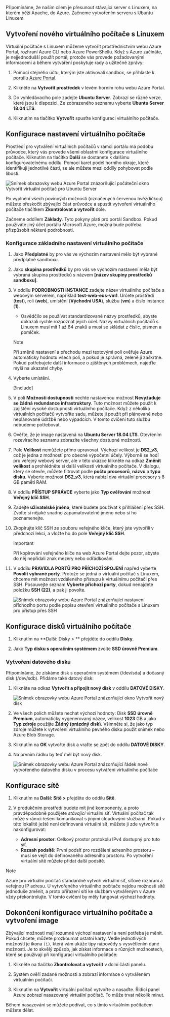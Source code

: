 Připomínáme, že naším cílem je přesunout stávající server s Linuxem, na kterém běží Apache, do Azure. Začneme vytvořením serveru s Ubuntu Linuxem.

## <a name="create-a-new-linux-virtual-machine"></a>Vytvoření nového virtuálního počítače s Linuxem

Virtuální počítače s Linuxem můžeme vytvořit prostřednictvím webu Azure Portal, rozhraní Azure CLI nebo Azure PowerShellu. Když s Azure začínáte, je nejjednodušší použít portál, protože vás provede požadovanými informacemi a během vytváření poskytuje rady a užitečné zprávy:

1. Pomocí stejného účtu, kterým jste aktivovali sandbox, se přihlaste k portálu [Azure Portal](https://portal.azure.com/learn.docs.microsoft.com?azure-portal=true).

1. Klikněte na **Vytvořit prostředek** v levém horním rohu webu Azure Portal.

1. Do vyhledávacího pole zadejte **Ubuntu Server**. Zobrazí se různé verze, které jsou k dispozici. Ze zobrazeného seznamu vyberte **Ubuntu Server 18.04 LTS**.

1. Kliknutím na tlačítko **Vytvořit** spusťte konfiguraci virtuálního počítače.

## <a name="configure-the-vm-settings"></a>Konfigurace nastavení virtuálního počítače

Prostředí pro vytváření virtuálních počítačů v rámci portálu má podobu průvodce, který vás provede všemi oblastmi konfigurace virtuálního počítače. Kliknutím na tlačítko **Další** se dostanete k dalšímu konfigurovatelnému oddílu. Pomocí karet podél horního okraje, které identifikují jednotlivé části, se ale můžete mezi oddíly pohybovat podle libosti.

![Snímek obrazovky webu Azure Portal znázorňující počáteční okno Vytvořit virtuální počítač pro Ubuntu Server](../media/3-azure-portal-create-vm.png)

Po vyplnění všech povinných možností (označených červenou hvězdičkou) můžete přeskočit zbývající část průvodce a spustit vytvoření virtuálního počítače tlačítkem **Zkontrolovat a vytvořit** dole.

Začneme oddílem **Základy**. Tyto pokyny platí pro portál Sandbox. Pokud používáte jiný účet portálu Microsoft Azure, možná bude potřeba přizpůsobit některé podrobnosti.

### <a name="configure-basic-vm-settings"></a>Konfigurace základního nastavení virtuálního počítače

1. Jako **Předplatné** by pro vás ve výchozím nastavení mělo být vybrané předplatné sandboxu.

1. Jako **skupina prostředků** by pro vás ve výchozím nastavení měla být vybraná skupina prostředků s názvem **<rgn>[název skupiny prostředků sandboxu]</rgn>**.

1. V oddílu **PODROBNOSTI INSTANCE** zadejte název virtuálního počítače s webovým serverem, například **test-web-eus-vm1**. Určete prostředí (**test**), roli (**web**), umístění (**Východní USA**), službu (**vm**) a číslo instance (**1**).
    - Osvědčilo se používat standardizované názvy prostředků, abyste dokázali rychle rozpoznat jejich účel. Názvy virtuálních počítačů s Linuxem musí mít 1 až 64 znaků a musí se skládat z číslic, písmen a pomlček.

    > [!NOTE]
    > Při změně nastavení a přechodu mezi textovými poli ověřuje Azure automaticky hodnotu všech polí, a pokud je správná, zeleně ji zaškrtne. Pokud potřebujete další informace o zjištěných problémech, najeďte myší na ukazatel chyby.

1. Vyberte umístění.

    <!-- Resource selection -->  
    [!include[](../../../includes/azure-sandbox-regions-first-mention-note-friendly.md)]

1. V poli **Možnosti dostupnosti** nechte nastavenou možnost **Nevyžaduje se žádná redundance infrastruktury**. Tuto možnost můžete použít k zajištění vysoké dostupnosti virtuálního počítače. Když z několika virtuálních počítačů vytvoříte sadu, můžete ji použít při plánované nebo neplánované údržbě nebo výpadcích. V tomto cvičení tuto službu nebudeme potřebovat.

1. Ověřte, že je image nastavená na **Ubuntu Server 18.04 LTS**. Otevřením rozevíracího seznamu zobrazíte všechny dostupné možnosti.

1. Pole **Velikost** nemůžete přímo upravovat. Výchozí velikost je **DS2_v3**, což je jedna z možností pro obecné výpočetní účely. Výborně se hodí pro veřejný webový server, ale v této ukázce klikněte na odkaz **Změnit velikost** a prohlédněte si další velikosti virtuálního počítače. V dialogu, který se otevře, můžete filtrovat podle **počtu procesorů**, **názvu** a **typu disku**. Vyberte možnost **DS2_v3**, která nabízí dva virtuální procesory s 8 GB paměti RAM.

1. V oddílu **PŘÍSTUP SPRÁVCE** vyberte jako **Typ ověřování** možnost **Veřejný klíč SSH**.

1. Zadejte **uživatelské jméno**, které budete používat k přihlášení přes SSH. Zvolte si nějaké snadno zapamatovatelné jméno nebo si ho poznamenejte.

1. Zkopírujte klíč SSH ze souboru veřejného klíče, který jste vytvořili v předchozí lekci, a vložte ho do pole **Veřejný klíč SSH**.

    > [!IMPORTANT]
    > Při kopírování veřejného klíče na web Azure Portal dejte pozor, abyste do něj nepřidali znak mezery nebo odřádkování.

1. V oddílu **PRAVIDLA PORTŮ PRO PŘÍCHOZÍ SPOJENÍ** napřed vyberte **Povolit vybrané porty**. Protože se jedná o virtuální počítač s Linuxem, chceme mít možnost vzdáleného přístupu k virtuálnímu počítači přes SSH. Posouvejte seznam **Vyberte příchozí porty**, dokud nenajdete položku **SSH (22)**, a pak ji povolte.

    ![Snímek obrazovky webu Azure Portal znázorňující nastavení příchozího portu podle popisu otevření virtuálního počítače s Linuxem pro přístup přes SSH](../media/3-open-ports.png)

## <a name="configure-disks-for-the-vm"></a>Konfigurace disků virtuálního počítače

1. Kliknutím na **Další: Disky > ** přejděte do oddílu **Disky**.

1. Jako **Typ disku s operačním systémem** zvolte **SSD úrovně Premium**.

### <a name="create-a-data-disk"></a>Vytvoření datového disku

Připomínáme, že získáme disk s operačním systémem (/dev/sda) a dočasný disk (/dev/sdb). Přidáme také datový disk:

1. Klikněte na odkaz **Vytvořit a připojit nový disk** v oddílu **DATOVÉ DISKY**.

    ![Snímek obrazovky webu Azure Portal znázorňující okno Vytvořit nový disk](../media/3-add-data-disk.png)

1. Ve všech polích můžete nechat výchozí hodnoty: Disk **SSD úrovně Premium**, automaticky vygenerovaný název, velikost **1023** GB a jako **Typ zdroje** použijte **Žádný (prázdný disk)**. Všimněte si, že jako typ zdroje můžete k vytvoření virtuálního pevného disku použít snímek nebo Azure Blob Storage.

1. Kliknutím na **OK** vytvořte disk a vraťte se zpět do oddílu **DATOVÉ DISKY**.

1. Na prvním řádku by teď měl být nový disk.

    ![Snímek obrazovky webu Azure Portal znázorňující řádek nově vytvořeného datového disku v procesu vytváření virtuálního počítače](../media/3-new-disk.png)

## <a name="configure-the-network"></a>Konfigurace sítě

1. Kliknutím na **Další: Sítě >** přejděte do oddílu **Sítě**.

1. V produkčním prostředí budete mít jiné komponenty, a proto pravděpodobně použijete _stávající_ virtuální síť. Virtuální počítač tak může v rámci řešení komunikovat s jinými cloudovými službami. Pokud v této lokalitě ještě není definovaná virtuální síť, můžete ji zde vytvořit a nakonfigurovat:
    - **Adresní prostor**: Celkový prostor protokolu IPv4 dostupný pro tuto síť.
    - **Rozsah podsítě**: První podsíť pro rozdělení adresního prostoru – musí se vejít do definovaného adresního prostoru. Po vytvoření virtuální sítě můžete přidat další podsítě.

> [!NOTE]
> Azure pro virtuální počítač standardně vytvoří virtuální síť, síťové rozhraní a veřejnou IP adresu. U vytvořeného virtuálního počítače nejdou možnosti sítě jednoduše změnit, a proto přiřazení sítí ke službám vytvářeným v Azure vždy překontrolujte. V tomto cvičení by měly fungovat výchozí hodnoty.

## <a name="finish-configuring-the-vm-and-create-the-image"></a>Dokončení konfigurace virtuálního počítače a vytvoření image

Zbývající možnosti mají rozumné výchozí nastavení a není potřeba je měnit. Pokud chcete, můžete prozkoumat ostatní karty. Vedle jednotlivých možností je ikona `(i)`, která vám ukáže tipy nápovědy s vysvětlením dané možnosti. Je to skvělý způsob, jak získat informace o různých možnostech, které se používají při konfiguraci virtuálního počítače:

1. Klikněte na tlačítko **Zkontrolovat a vytvořit** v dolní části panelu.

1. Systém ověří zadané možnosti a zobrazí informace o vytvářeném virtuálním počítači.

1. Kliknutím na **Vytvořit** virtuální počítač vytvořte a nasaďte. Řídicí panel Azure zobrazí nasazovaný virtuální počítač. To může trvat několik minut.

Během nasazování se můžete podívat, co s tímto virtuálním počítačem můžete dělat.

